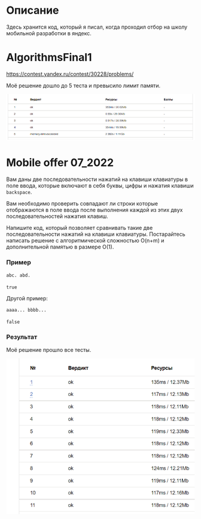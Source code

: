 # Описание

Здесь хранится код, который я писал, когда проходил отбор на школу мобильной разработки в яндекс.

# AlgorithmsFinal1

https://contest.yandex.ru/contest/30228/problems/

Моё решение дошло до 5 теста и превысило лимит памяти.

![Log](https://github.com/Prikalel/OldCode/blob/main/DeadProjects/yandex_competition/AlgorithmsFinal1.png?raw=true)

# Mobile offer 07_2022

Вам даны две последовательности нажатий на клавиши клавиатуры в поле ввода, которые включают в себя буквы, цифры и нажатия клавиши `backspace`.

Вам необходимо проверить совпадают ли строки которые отображаются в поле ввода после выполнения каждой из этих двух последовательностей нажатия клавиш.

Напишите код, который позволяет сравнивать такие две последовательности нажатий на клавиши клавиатуры. Постарайтесь написать решение c алгоритмической сложностью O(n+m) и дополнительной памятью в размере O(1).

### Пример

```
abc. abd.

true
```
Другой пример:
```
aaaa... bbbb...

false
```

### Результат

Моё решение прошло все тесты.

![Log](https://github.com/Prikalel/OldCode/blob/main/DeadProjects/yandex_competition/MobileOffer_2022_07.png?raw=true)
